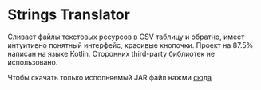 # Strings Translator
Сливает файлы текстовых ресурсов в CSV таблицу и обратно, имеет интуитивно понятный интерфейс, красивые кнопочки.
Проект на 87.5% написан на языке Kotlin.
Сторонних third-party библиотек не использовано.


Чтобы скачать только исполняемый JAR файл нажми [сюда](https://github.com/StrongholdOfAdequacy/KODE-Strings-Translator/blob/master/out/artifacts/StringsTranslator_jar/StringsTranslator.jar)
